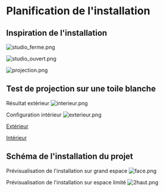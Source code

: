 # Planification de l'installation



## Inspiration de l'installation 
![studio_ferme.png](medias/studio_ferme.png)

![studio_ouvert.png](medias/studio_ouvert.png)

![projection.png](medias/projection.png)

## Test de projection sur une toile blanche 

Résultat extérieur 
![interieur.png](medias/interieur.png)

Configuration intérieur
![exterieur.png](medias/exterieur.png)


[Extérieur](https://www.youtube.com/shorts/rLRCxFFBhas?feature=share)

[Intérieur](https://youtube.com/shorts/yJrFKN953go)

## Schéma de l'installation du projet 

Prévisualisation de l'installation sur grand espace
![face.png](medias/face.png)

Prévisualisation de l'installation sur espace limité
![2haut.png](medias/2haut.png)

